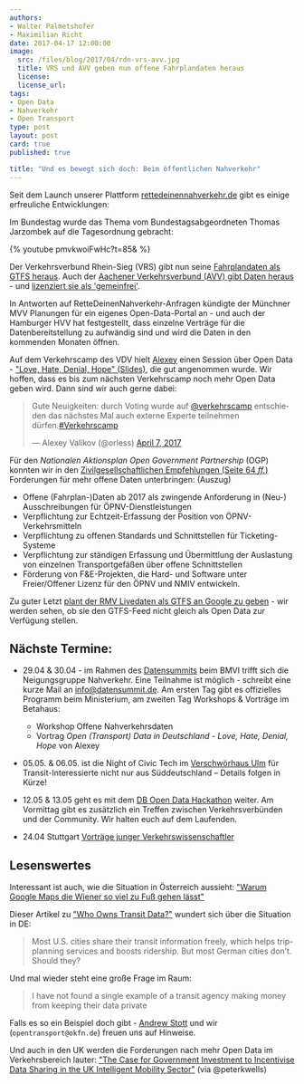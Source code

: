 ```yaml
---
authors:
- Walter Palmetshofer
- Maximilian Richt
date: 2017-04-17 12:00:00
image:
  src: /files/blog/2017/04/rdn-vrs-avv.jpg
  title: VRS und AVV geben nun offene Fahrplandaten heraus
  license: 
  license_url:
tags:
- Open Data
- Nahverkehr
- Open Transport
type: post
layout: post
card: true
published: true

title: "Und es bewegt sich doch: Beim öffentlichen Nahverkehr"
---
```


Seit dem Launch unserer Plattform [rettedeinennahverkehr.de](https://rettedeinennahverkehr.de/) gibt es einige erfreuliche Entwicklungen:

Im Bundestag wurde das Thema vom Bundestagsabgeordneten Thomas Jarzombek auf die Tagesordnung gebracht:

{% youtube pmvkwoiFwHc?t=85& %}

Der Verkehrsverbund Rhein-Sieg (VRS) gibt nun seine [Fahrplandaten als GTFS heraus](https://www.vrsinfo.de/fahrplan/oepnv-daten-fuer-webentwickler.html). Auch der [Aachener Verkehrsverbund (AVV) gibt Daten heraus](http://opendata.avv.de/) - und [lizenziert sie als 'gemeinfrei'](https://avv.de/de/fahrplaene/angebote-fuer-webentwickler).

In Antworten auf RetteDeinenNahverkehr-Anfragen kündigte der Münchner MVV Planungen für ein eigenes Open-Data-Portal an - und auch der Hamburger HVV hat festgestellt, dass einzelne Verträge für die Datenbereitstellung zu aufwändig sind und wird die Daten in den kommenden Monaten öffnen.

Auf dem Verkehrscamp des VDV hielt [Alexey](https://twitter.com/orless/status/850286156587597826) einen Session über Open Data - ["Love, Hate, Denial, Hope" (Slides)](https://de.slideshare.net/orless/open-transport-data-in-deutschland-love-hate-denial-hope), die gut angenommen wurde. Wir hoffen, dass es bis zum nächsten Verkehrscamp noch mehr Open Data geben wird. Dann sind wir auch gerne dabei:

<blockquote class="twitter-tweet" data-lang="en"><p lang="de" dir="ltr">Gute Neuigkeiten: durch Voting wurde auf <a href="https://twitter.com/verkehrscamp">@verkehrscamp</a> entschieden das nächstes Mal auch externe Experte teilnehmen dürfen.<a href="https://twitter.com/hashtag/Verkehrscamp?src=hash">#Verkehrscamp</a></p>&mdash; Alexey Valikov (@orless) <a href="https://twitter.com/orless/status/850334094407979008">April 7, 2017</a></blockquote>

Für den _Nationalen Aktionsplan Open Government Partnership_ (OGP) konnten wir in den [Zivilgesellschaftlichen Empfehlungen (Seite 64 _ff._)](https://opengovpartnership.de/files/2017/03/170323_Zivilgesellschaftliche_Empfehlungen_NAP_OGP.pdf#page=64) Forderungen für mehr offene Daten unterbringen: (Auszug)

  * Offene (Fahrplan-)Daten ab 2017 als zwingende Anforderung in (Neu-) Ausschreibungen für ÖPNV-Dienstleistungen
  * Verpflichtung zur Echtzeit-Erfassung der Position von ÖPNV-Verkehrsmitteln
  * Verpflichtung zu offenen Standards und Schnittstellen für Ticketing-Systeme
  * Verpflichtung zur ständigen Erfassung und Übermittlung der Auslastung von einzelnen Transportgefäßen über offene Schnittstellen
  * Förderung von F&E-Projekten, die Hard- und Software unter Freier/Offener Lizenz für den ÖPNV und NMIV entwickeln. 

Zu guter Letzt [plant der RMV Livedaten als GTFS an Google zu geben](http://www.fnp.de/lokales/frankfurt/RMV-Chef-Knut-Ringat-bdquo-Digitalisierung-veraendert-die-Mobilitaet-ldquo;art675,2569135) - wir werden sehen, ob sie den GTFS-Feed nicht gleich als Open Data zur Verfügung stellen.

## Nächste Termine:
* 29.04 & 30.04 - im Rahmen des [Datensummits](https://datensummit.de) beim BMVI trifft sich die Neigungsgruppe Nahverkehr. Eine Teilnahme ist möglich - schreibt eine kurze Mail an info@datensummit.de.
  Am ersten Tag gibt es offizielles Programm beim Ministerium, am zweiten Tag Workshops & Vorträge im Betahaus:
  * Workshop Offene Nahverkehrsdaten
  * Vortrag _Open (Transport) Data in Deutschland - Love, Hate, Denial, Hope_ von Alexey

* 05.05. & 06.05. ist die Night of Civic Tech im [Verschwörhaus Ulm](http://verschwoerhaus.de) für Transit-Interessierte nicht nur aus Süddeutschland – Details folgen in Kürze!

* 12.05 & 13.05 geht es mit dem [DB Open Data Hackathon](https://www.mindboxberlin.com/index.php/db-hackathon-may-2017.html) weiter. Am Vormittag gibt es zusätzlich ein Treffen zwischen Verkehrsverbünden und der Community. Wir halten euch auf dem Laufenden.

* 24.04 Stuttgart [Vorträge junger Verkehrswissenschaftler](http://hamburg.dvwg.de/veranstaltungen/veranstaltungskalender/veranstaltung/datum/2017/04/24/vortraege-junger-verkehrswissenschaftler-4.html) 

## Lesenswertes

Interessant ist auch, wie die Situation in Österreich aussieht: ["Warum Google Maps die Wiener so viel zu Fuß gehen lässt"](http://derstandard.at/2000055668178/Warum-Google-Maps-die-Wiener-so-viel-zu-Fuss-gehen)

Dieser Artikel zu ["Who Owns Transit Data?"](https://www.citylab.com/transportation/2017/04/who-owns-transit-data/522444/) wundert sich über die Situation in DE:
> Most U.S. cities share their transit information freely, which helps trip-planning services and boosts ridership. But most German cities don’t. Should they?

Und mal wieder steht eine große Frage im Raum:

> I have not found a single example of a transit agency making money from keeping their data private

Falls es so ein Beispiel doch gibt - [Andrew Stott](https://twitter.com/DirDigEng) und wir (`opentransport@okfn.de`) freuen uns auf Hinweise.

Und auch in den UK werden die Forderungen nach mehr Open Data im Verkehrsbereich lauter: ["The Case for Government Investment to Incentivise Data Sharing in the UK Intelligent Mobility Sector"](https://ts.catapult.org.uk/intelligent-mobility/im-resources/opendata/) (via @peterkwells)	
